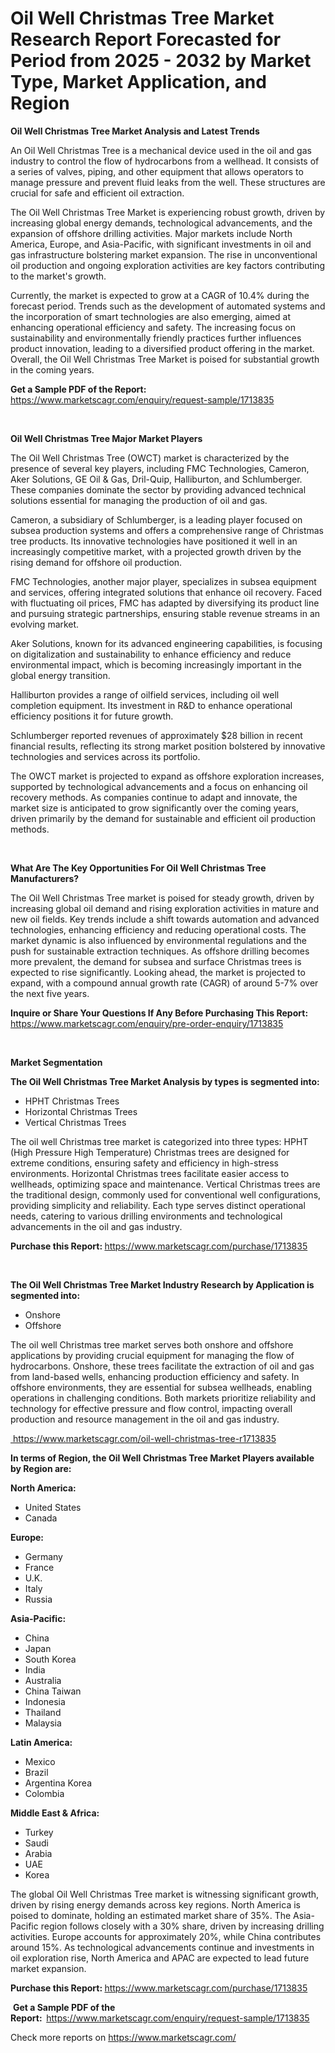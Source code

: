 <p><h1>Oil Well Christmas Tree Market Research Report Forecasted for Period from 2025 -  2032 by Market Type, Market Application, and Region</h1></p><p><strong>Oil Well Christmas Tree Market Analysis and Latest Trends</strong></p>
<p><p>An Oil Well Christmas Tree is a mechanical device used in the oil and gas industry to control the flow of hydrocarbons from a wellhead. It consists of a series of valves, piping, and other equipment that allows operators to manage pressure and prevent fluid leaks from the well. These structures are crucial for safe and efficient oil extraction.</p><p>The Oil Well Christmas Tree Market is experiencing robust growth, driven by increasing global energy demands, technological advancements, and the expansion of offshore drilling activities. Major markets include North America, Europe, and Asia-Pacific, with significant investments in oil and gas infrastructure bolstering market expansion. The rise in unconventional oil production and ongoing exploration activities are key factors contributing to the market's growth.</p><p>Currently, the market is expected to grow at a CAGR of 10.4% during the forecast period. Trends such as the development of automated systems and the incorporation of smart technologies are also emerging, aimed at enhancing operational efficiency and safety. The increasing focus on sustainability and environmentally friendly practices further influences product innovation, leading to a diversified product offering in the market. Overall, the Oil Well Christmas Tree Market is poised for substantial growth in the coming years.</p></p>
<p><strong>Get a Sample PDF of the Report:&nbsp;</strong> <a href="https://www.marketscagr.com/enquiry/request-sample/1713835?utm_campaign=2487&utm_medium=2&utm_source=Github&utm_content=ia&utm_term=20022025&utm_id=oil-well-christmas-tree">https://www.marketscagr.com/enquiry/request-sample/1713835</a></p>
<p>&nbsp;</p>
<p><strong>Oil Well Christmas Tree Major Market Players</strong></p>
<p><p>The Oil Well Christmas Tree (OWCT) market is characterized by the presence of several key players, including FMC Technologies, Cameron, Aker Solutions, GE Oil & Gas, Dril-Quip, Halliburton, and Schlumberger. These companies dominate the sector by providing advanced technical solutions essential for managing the production of oil and gas.</p><p>Cameron, a subsidiary of Schlumberger, is a leading player focused on subsea production systems and offers a comprehensive range of Christmas tree products. Its innovative technologies have positioned it well in an increasingly competitive market, with a projected growth driven by the rising demand for offshore oil production.</p><p>FMC Technologies, another major player, specializes in subsea equipment and services, offering integrated solutions that enhance oil recovery. Faced with fluctuating oil prices, FMC has adapted by diversifying its product line and pursuing strategic partnerships, ensuring stable revenue streams in an evolving market.</p><p>Aker Solutions, known for its advanced engineering capabilities, is focusing on digitalization and sustainability to enhance efficiency and reduce environmental impact, which is becoming increasingly important in the global energy transition.</p><p>Halliburton provides a range of oilfield services, including oil well completion equipment. Its investment in R&D to enhance operational efficiency positions it for future growth.</p><p>Schlumberger reported revenues of approximately $28 billion in recent financial results, reflecting its strong market position bolstered by innovative technologies and services across its portfolio.</p><p>The OWCT market is projected to expand as offshore exploration increases, supported by technological advancements and a focus on enhancing oil recovery methods. As companies continue to adapt and innovate, the market size is anticipated to grow significantly over the coming years, driven primarily by the demand for sustainable and efficient oil production methods.</p></p>
<p>&nbsp;</p>
<p><strong>What Are The Key Opportunities For Oil Well Christmas Tree Manufacturers?</strong></p>
<p><p>The Oil Well Christmas Tree market is poised for steady growth, driven by increasing global oil demand and rising exploration activities in mature and new oil fields. Key trends include a shift towards automation and advanced technologies, enhancing efficiency and reducing operational costs. The market dynamic is also influenced by environmental regulations and the push for sustainable extraction techniques. As offshore drilling becomes more prevalent, the demand for subsea and surface Christmas trees is expected to rise significantly. Looking ahead, the market is projected to expand, with a compound annual growth rate (CAGR) of around 5-7% over the next five years.</p></p>
<p><strong>Inquire or Share Your Questions If Any Before Purchasing This Report:</strong> <a href="https://www.marketscagr.com/enquiry/pre-order-enquiry/1713835?utm_campaign=2487&utm_medium=2&utm_source=Github&utm_content=ia&utm_term=20022025&utm_id=oil-well-christmas-tree">https://www.marketscagr.com/enquiry/pre-order-enquiry/1713835</a></p>
<p>&nbsp;</p>
<p><strong>Market Segmentation</strong></p>
<p><strong>The Oil Well Christmas Tree Market Analysis by types is segmented into:</strong></p>
<p><ul><li>HPHT Christmas Trees</li><li>Horizontal Christmas Trees</li><li>Vertical Christmas Trees</li></ul></p>
<p><p>The oil well Christmas tree market is categorized into three types: HPHT (High Pressure High Temperature) Christmas trees are designed for extreme conditions, ensuring safety and efficiency in high-stress environments. Horizontal Christmas trees facilitate easier access to wellheads, optimizing space and maintenance. Vertical Christmas trees are the traditional design, commonly used for conventional well configurations, providing simplicity and reliability. Each type serves distinct operational needs, catering to various drilling environments and technological advancements in the oil and gas industry.</p></p>
<p><strong>Purchase this Report:&nbsp;</strong><a href="https://www.marketscagr.com/purchase/1713835?utm_campaign=2487&utm_medium=2&utm_source=Github&utm_content=ia&utm_term=20022025&utm_id=oil-well-christmas-tree">https://www.marketscagr.com/purchase/1713835</a></p>
<p>&nbsp;</p>
<p><strong>The Oil Well Christmas Tree Market Industry Research by Application is segmented into:</strong></p>
<p><ul><li>Onshore</li><li>Offshore</li></ul></p>
<p><p>The oil well Christmas tree market serves both onshore and offshore applications by providing crucial equipment for managing the flow of hydrocarbons. Onshore, these trees facilitate the extraction of oil and gas from land-based wells, enhancing production efficiency and safety. In offshore environments, they are essential for subsea wellheads, enabling operations in challenging conditions. Both markets prioritize reliability and technology for effective pressure and flow control, impacting overall production and resource management in the oil and gas industry.</p></p>
<p><a href="https://www.marketscagr.com/oil-well-christmas-tree-r1713835?utm_campaign=2487&utm_medium=2&utm_source=Github&utm_content=ia&utm_term=20022025&utm_id=oil-well-christmas-tree">&nbsp;https://www.marketscagr.com/oil-well-christmas-tree-r1713835</a></p>
<p><strong>In terms of Region, the Oil Well Christmas Tree Market Players available by Region are:</strong></p>
<p>
    <p> <strong> North America: </strong>
        <ul>
            <li>United States</li>
            <li>Canada</li>
        </ul>
        </p> 
    <p> <strong> Europe: </strong>
        <ul>
            <li>Germany</li>
            <li>France</li>
            <li>U.K.</li>
            <li>Italy</li>
            <li>Russia</li>
        </ul>
        </p> 
    <p> <strong> Asia-Pacific: </strong>
        <ul>
            <li>China</li>
            <li>Japan</li>
            <li>South Korea</li>
            <li>India</li>
            <li>Australia</li>
            <li>China Taiwan</li>
            <li>Indonesia</li>
            <li>Thailand</li>
            <li>Malaysia</li>
        </ul>
        </p> 
    <p> <strong> Latin America: </strong>
        <ul>
            <li>Mexico</li>
            <li>Brazil</li>
            <li>Argentina Korea</li>
            <li>Colombia</li>
        </ul>
        </p> 
    <p> <strong> Middle East & Africa: </strong>
        <ul>
            <li>Turkey</li>
            <li>Saudi</li>
            <li>Arabia</li>
            <li>UAE</li>
            <li>Korea</li>
        </ul>
    </p>
    </p>
<p><p>The global Oil Well Christmas Tree market is witnessing significant growth, driven by rising energy demands across key regions. North America is poised to dominate, holding an estimated market share of 35%. The Asia-Pacific region follows closely with a 30% share, driven by increasing drilling activities. Europe accounts for approximately 20%, while China contributes around 15%. As technological advancements continue and investments in oil exploration rise, North America and APAC are expected to lead future market expansion.</p></p>
<p><strong>Purchase this Report: </strong><a href="https://www.marketscagr.com/purchase/1713835?utm_campaign=2487&utm_medium=2&utm_source=Github&utm_content=ia&utm_term=20022025&utm_id=oil-well-christmas-tree">https://www.marketscagr.com/purchase/1713835</a></p>
<p>&nbsp;<strong>Get a Sample PDF of the Report:&nbsp;&nbsp;</strong><a href="https://www.marketscagr.com/enquiry/request-sample/1713835?utm_campaign=2487&utm_medium=2&utm_source=Github&utm_content=ia&utm_term=20022025&utm_id=oil-well-christmas-tree">https://www.marketscagr.com/enquiry/request-sample/1713835</a></p>
<p><strong></strong></p>
<p>Check more reports on <a href="https://www.marketscagr.com/?utm_campaign=2487&utm_medium=2&utm_source=Github&utm_content=ia&utm_term=20022025&utm_id=oil-well-christmas-tree">https://www.marketscagr.com/</a></p>